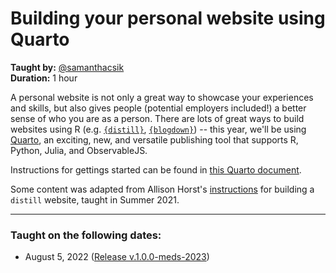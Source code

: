 # Building your personal website using Quarto
**Taught by:** [@samanthacsik](https://github.com/samanthacsik)  
**Duration:** 1 hour

A personal website is not only a great way to showcase your experiences and skills, but also gives people (potential employers included!) a better sense of who you are as a person. There are lots of great ways to build websites using R (e.g. [`{distill}`](https://rstudio.github.io/distill/website.html), [`{blogdown}`](https://bookdown.org/yihui/blogdown/)) -- this year, we'll be using [Quarto](https://quarto.org/docs/websites/), an exciting, new, and versatile publishing tool that supports R, Python, Julia, and ObservableJS.

Instructions for gettings started can be found in [this Quarto document](https://ucsb-meds.github.io/creating-quarto-websites/).

Some content was adapted from Allison Horst's [instructions](https://docs.google.com/document/d/1c0SZiVvp32UTJ9sK_yVjI8ou6pVdFRXsY2236tiTA1c/edit) for building a `distill` website, taught in Summer 2021.

---

### Taught on the following dates:
- August 5, 2022 ([Release v.1.0.0-meds-2023](https://github.com/UCSB-MEDS/creating-quarto-websites/releases/tag/v1.0.0-meds-2023))


